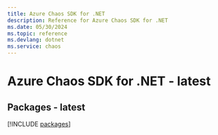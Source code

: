 ```yaml
---
title: Azure Chaos SDK for .NET
description: Reference for Azure Chaos SDK for .NET
ms.date: 05/30/2024
ms.topic: reference
ms.devlang: dotnet
ms.service: chaos
---
```

# Azure Chaos SDK for .NET - latest
## Packages - latest
[!INCLUDE [packages](chaos-index.md)]